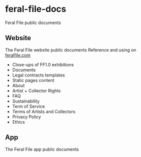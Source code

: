 # feral-file-docs
Feral File public documents

## Website
The Feral File website public documents
Reference and using on [feralfile.com](https://feralfile.com)
- Close-ups of FF1.0 exhibitions
- Documents
 - Legal contracts templates
 - Static pages content
  - About
  - Artist + Collector Rights
  - FAQ
  - Sustainability
  - Term of Service
  - Terms of Artists and Collectors
  - Privacy Policy
  - Ethics


## App
The Feral File app public documents
